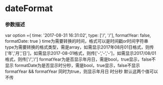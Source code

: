 # dateFormat
### 参数描述
var option ={
        time: '2017-08-31 16:31:02',
        type: ['/', '/'],
        formatYear: false,
        formatDate: true
     }
     time为需要转换的时间，格式可以是时间戳or时间字符串
     type为需要转换的格式类型，需是array，如需显示2017年08月01日格式，则传['年','月','日']，如需显示2017-08-01格式，则传['-','-','-']，如需显示2017/08/01格式，则传['/','/']
     formatYear为是否显示年月日，需是bool，true显示，false不显示
     formatDate为是否显示时分秒，需是bool，true显示，false不显示
     formatYear && formatYear 同时为true，则显示年月日 时分秒
     默认这两个值可以不传
